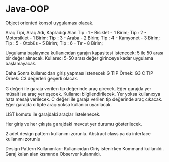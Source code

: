 # Java-OOP
 
Object oriented konsol uygulaması olacak.

Araç Tipi, Araç Adı, Kapladığı Alan
Tip : 1 - Bisiklet  - 1 Birim;
Tip : 2 - Motorsiklet - 1 Birim;
Tip : 3 - Araba - 2 Birim;
Tip : 4 - Kamyonet - 3 Birim;
Tip : 5 - Otobüs - 5 Birim;
Tip : 6 - Tır -  8 Birim;

Uygulama başlayınca kullanıcıdan garajın kapasitesi istenecek: 5 ile 50 arası bir değer alınacak. Kullanıcı 5-50 arası değer girinceye kadar uygulama başlamayacak.

Daha Sonra kullanıcıdan giriş yapması istenecek
G TIP Örnek: G3
C TIP Örnek: C3
değerleri geçerli olacak.

G değeri ile garaja verilen tip değerinde araç girecek. Eğer garajda yer müsait ise araç yerleşecek. Kullanıcı bilgilendirilecek. Yer yoksa kullanıcıya hata mesajı verilecek.
C değeri ile garaja verilen tip değerinde araç cıkacak. Eğer garajda o tipte araç yoksa kullanıcı uyarılacak.

LIST komutu ile garajdaki araçlar listelenecek.

Her giriş ve her çıkışta garajdaki mevcut yer durumu gösterilecek.

2 adet design pattern kullanımı zorunlu.
Abstract class ya da interface kullanımı zorunlu

Design Pattern Kullanımları:
Kullanıcıdan Giriş istenirken Kommand kullanıldı.
Garaj kalan alan kısmında Observer kulannıldı.
